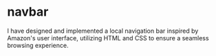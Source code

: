 # navbar
I have designed and implemented a local navigation bar inspired by Amazon's user interface, utilizing HTML and CSS to ensure a seamless browsing experience.
